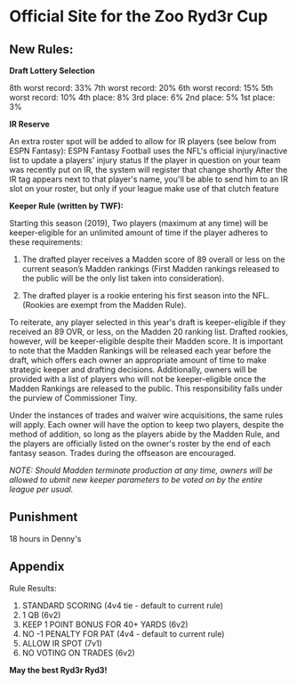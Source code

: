 # Official Site for the Zoo Ryd3r Cup

## New Rules:

**Draft Lottery Selection**

8th worst record: 33%
7th worst record: 20%
6th worst record: 15%
5th worst record: 10%
4th place: 8%
3rd place: 6%
2nd place: 5%
1st place: 3%

**IR Reserve**

An extra roster spot will be added to allow for IR players (see below from ESPN Fantasy):
ESPN Fantasy Football uses the NFL's official injury/inactive list to update a players' injury status
If the player in question on your team was recently put on IR, the system will register that change shortly
After the IR tag appears next to that player's name, you'll be able to send him to an IR slot on your roster, but only if your league make use of that clutch feature
 
 **Keeper Rule (written by TWF):**
 
 Starting this season (2019), Two players (maximum at any time) will be keeper-eligible for an unlimited amount of time if the player adheres to these requirements:

1. The drafted player receives a Madden score of 89 overall or less on the current season’s Madden rankings (First Madden rankings released to the public will be the only list taken into consideration).

2. The drafted player is a rookie entering his first season into the NFL. (Rookies are exempt from the Madden Rule).

To reiterate, any player selected in this year's draft is keeper-eligible if they received an 89 OVR, or less, on the Madden 20 ranking list. Drafted rookies, however, will be keeper-eligible despite their Madden score. It is important to note that the Madden Rankings will be released each year before the draft, which offers each owner an appropriate amount of time to make strategic keeper and drafting decisions. Additionally, owners will be provided with a list of players who will not be keeper-eligible once the Madden Rankings are released to the public. This responsibility falls under the purview of Commissioner Tiny.

Under the instances of trades and waiver wire acquisitions, the same rules will apply. Each owner will have the option to keep two players, despite the method of addition, so long as the players abide by the Madden Rule, and the players are officially listed on the owner's roster by the end of each fantasy season. Trades during the offseason are encouraged.

*NOTE: Should Madden terminate production at any time, owners will be allowed to ubmit new keeper parameters to be voted on by the entire league per usual.* 
 
## Punishment
18 hours in Denny's
 
## Appendix

 Rule Results:
1) STANDARD SCORING (4v4 tie - default to current rule)
2) 1 QB (6v2)
3) KEEP 1 POINT BONUS FOR 40+ YARDS (6v2)
4) NO -1 PENALTY FOR PAT (4v4 - default to current rule)
5) ALLOW IR SPOT (7v1)
6) NO VOTING ON TRADES (6v2)
 
 **May the best Ryd3r Ryd3!**
